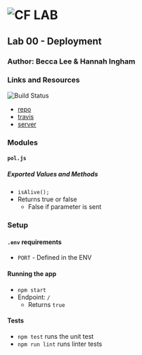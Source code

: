 ![CF](http://i.imgur.com/7v5ASc8.png) LAB
=================================================

## Lab 00 - Deployment

### Author: Becca Lee & Hannah Ingham

### Links and Resources

![Build Status](https://www.travis-ci.com/beccalee123/00-deployment.svg?branch=master)
* [repo](https://github.com/beccalee123/00-deployment)
* [travis](https://www.travis-ci.com/beccalee123/00-deployment) 
* [server](https://dashboard.heroku.com/apps/becca-00-deployment)

### Modules
#### `pol.js`
##### Exported Values and Methods
* `isAlive();`
* Returns true or false
  * False if parameter is sent

### Setup
#### `.env` requirements
* `PORT` - Defined in the ENV


#### Running the app
* `npm start`
* Endpoint: `/`
  * Returns `true`

#### Tests
* `npm test` runs the unit test
* `npm run lint` runs linter tests
